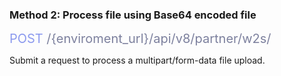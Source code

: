 <h3 className="h3-title">Method 2: Process file using Base64 encoded file</h3>

<span style="color: #8B99EE;font-size: 20px">POST</span><span style="color: #7D819E;font-size: 20px"> /{enviroment_url}/api/v8/partner/w2s/</span>

<p className="p-text">Submit a request to process a multipart/form-data file upload.</p>